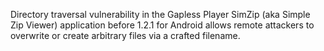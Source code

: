 Directory traversal vulnerability in the Gapless Player SimZip (aka Simple Zip Viewer) application before 1.2.1 for Android allows remote attackers to overwrite or create arbitrary files via a crafted filename.